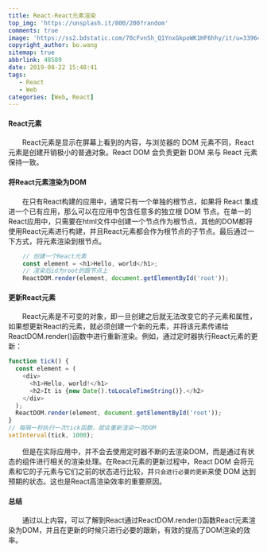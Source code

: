 ```yaml
---
title: React-React元素渲染
top_img: 'https://unsplash.it/800/200?random'
comments: true
image: 'https://ss2.bdstatic.com/70cFvnSh_Q1YnxGkpoWK1HF6hhy/it/u=3396435274,4251997814&fm=26&gp=0.jpg'
copyright_author: bo.wang
sitemap: true
abbrlink: 48589
date: 2019-08-22 15:48:41
tags: 
   - React
   - Web
categories: [Web, React]
---
```


#### React元素

&emsp;&emsp;React元素是显示在屏幕上看到的内容，与浏览器的 DOM 元素不同，React 元素是创建开销极小的普通对象。React DOM 会负责更新 DOM 来与 React 元素保持一致。

#### 将React元素渲染为DOM

&emsp;&emsp;在只有React构建的应用中，通常只有一个单独的根节点，如果将 React 集成进一个已有应用，那么可以在应用中包含任意多的独立根 DOM 节点。在单一的React应用中，只需要在html文件中创建一个节点作为根节点，其他的DOM都将使用React元素进行构建，并且React元素都会作为根节点的子节点。最后通过一下方式，将元素渲染到根节点。

```javascript
    // 创建一个React元素
    const element = <h1>Hello, world</h1>;
    // 渲染后id为root的跟节点上
    ReactDOM.render(element, document.getElementById('root'));
```

#### 更新React元素

&emsp;&emsp;React元素是不可变的对象，即一旦创建之后就无法改变它的子元素和属性，如果想更新React的元素，就必须创建一个新的元素，并将该元素传递给ReactDOM.render()函数中进行重新渲染。例如，通过定时器执行React元素的更新：

```javascript
function tick() {
  const element = (
    <div>
      <h1>Hello, world!</h1>
      <h2>It is {new Date().toLocaleTimeString()}.</h2>
    </div>
  );
  ReactDOM.render(element, document.getElementById('root'));
}
// 每隔一秒执行一次tick函数，就会重新渲染一次DOM
setInterval(tick, 1000);
```
&emsp;&emsp;但是在实际应用中，并不会去使用定时器不断的去渲染DOM，而是通过有状态的组件进行相关的渲染处理。在React元素的更新过程中，React DOM 会将元素和它的子元素与它们之前的状态进行比较，并`只会进行必要的更新`来使 DOM 达到预期的状态。这也是React高渲染效率的重要原因。

#### 总结

&emsp;&emsp;通过以上内容，可以了解到React通过ReactDOM.render()函数React元素渲染为DOM，并且在更新的时候只进行必要的跟新，有效的提高了DOM渲染的效率。
